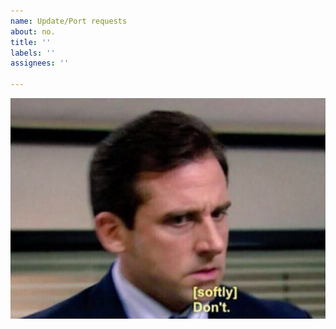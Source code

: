 ```yaml
---
name: Update/Port requests
about: no.
title: ''
labels: ''
assignees: ''

---
```


![no](https://github.com/Corosauce/WATUT/blob/1.20/.github/ISSUE_TEMPLATE/dont.jpg)
